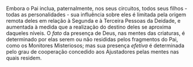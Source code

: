 ﻿Embora o Pai inclua, paternalmente, nos seus circuitos, todos seus filhos - todas as personalidades -  sua influência sobre eles é limitada pela origem remota deles em relação à Segunda e à Terceira Pessoas da Deidade, e aumentada à medida que a realização do destino deles se aproxima daqueles níveis. O <I>fato</I> da presença de Deus, nas mentes das criaturas, é determinado por elas serem ou não resididas pelos fragmentos do Pai, como os Monitores Misteriosos; mas sua presença <I>efetiva</I> é determinada pelo grau de cooperação concedido aos Ajustadores pelas mentes nas quais residem.